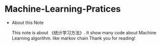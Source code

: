 # Machine-Learning-Pratices
* About this Note

  This note is about 《统计学习方法》. It show many code about Machine Learning algorithm. like markov chain 
  Thank you for reading!
